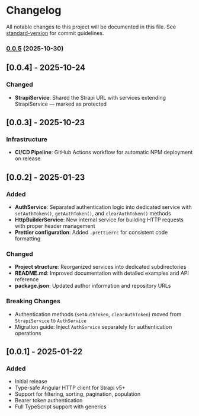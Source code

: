 # Changelog

All notable changes to this project will be documented in this file. See [standard-version](https://github.com/conventional-changelog/standard-version) for commit guidelines.

### [0.0.5](https://github.com/patbil/angular-strapi-client/compare/v0.0.4...v0.0.5) (2025-10-30)

## [0.0.4] - 2025-10-24

### Changed

- **StrapiService**: Shared the Strapi URL with services extending StrapiService — marked as protected

## [0.0.3] - 2025-10-23

### Infrastructure

- **CI/CD Pipeline**: GitHub Actions workflow for automatic NPM deployment on release

## [0.0.2] - 2025-01-23

### Added

- **AuthService**: Separated authentication logic into dedicated service with `setAuthToken()`, `getAuthToken()`, and `clearAuthToken()` methods
- **HttpBuilderService**: New internal service for building HTTP requests with proper header management
- **Prettier configuration**: Added `.prettierrc` for consistent code formatting

### Changed

- **Project structure**: Reorganized services into dedicated subdirectories
- **README.md**: Improved documentation with detailed examples and API reference
- **package.json**: Updated author information and repository URLs

### Breaking Changes

- Authentication methods (`setAuthToken`, `clearAuthToken`) moved from `StrapiService` to `AuthService`
- Migration guide: Inject `AuthService` separately for authentication operations

## [0.0.1] - 2025-01-22

### Added

- Initial release
- Type-safe Angular HTTP client for Strapi v5+
- Support for filtering, sorting, pagination, population
- Bearer token authentication
- Full TypeScript support with generics
